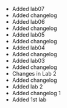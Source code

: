 - Added lab07
- Added changelog
- Added lab06
- Added changelog
- Added lab05
- Added changelog
- Added lab04
- Added changelog
- Added lab03
- Added changelog
- Changes in Lab 2
- Added changelog
- Added lab 2
- Added changelog 1
- Added 1st lab
